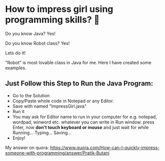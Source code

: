 # How to impress girl using programming skills? 🤩

Do you know Java? Yes!

Do you know Robot class? Yes!

Lets do it!

"Robot" is most lovable class in Java for me. Here I have created some examples.

## Just Follow this Step to Run the Java Program:

 - Go to the Solution
 - Copy/Paste whole code in Notepad or any Editor.
 - Save with named "ImpressGirl.java"
 - Run it
 - You may ask for Editor name to run in your computer for e.g. notepad, wordpad, winword etc. whatever you can write in Run window.
press Enter, now **don't touch keyboard or mouse** and just wait for while Running... Typing... Saving...
 - Enjoy!
 
My answer on quora: https://www.quora.com/How-can-I-quickly-impress-someone-with-programming/answer/Pratik-Butani
